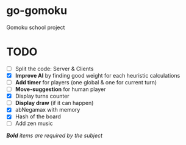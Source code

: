 # go-gomoku
Gomoku school project

# TODO
- [ ] Split the code: Server & Clients
- [x] **Improve AI** by finding good weight for each heuristic calculations
- [ ] **Add timer** for players (one global & one for current turn)
- [ ] **Move-suggestion** for human player
- [x] Display turns counter
- [ ] **Display draw** (if it can happen)
- [x] abNegamax with memory
- [x] Hash of the board
- [ ] Add zen music

*__Bold__ items are required by the subject*
